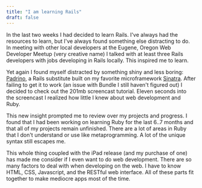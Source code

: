 ```yaml
---
title: "I am learning Rails"
draft: false
---
```


In the last two weeks I had decided to learn Rails. I've always had the resources to learn, but I've always found something else distracting to do. In meeting with other local developers at the Eugene, Oregon Web Developer Meetup (very creative name) I talked with at least three Rails developers with jobs developing in Rails locally. This inspired me to learn.

Yet again I found myself distracted by something shiny and less boring: [Padrino][0], a Rails substitute built on my favorite microframework [Sinatra][1]. After failing to get it to work (an issue with Bundle I still haven't figured out) I decided to check out the 201mb screencast tutorial. Eleven seconds into the screencast I realized how little I knew about web development and Ruby.

This new insight prompted me to review over my projects and progress. I found that I had been working on learning Ruby for the last 6..7 months and that all of my projects remain unfinished. There are a lot of areas in Ruby that I don't understand or use like metaprogramming. A lot of the unique syntax still escapes me.

This whole thing coupled with the iPad release (and my purchase of one) has made me consider if I even want to do web development. There are so many factors to deal with when developing on the web. I have to know HTML, CSS, Javascript, and the RESTful web interface. All of these parts fit together to make mediocre apps most of the time.

[0]: http://www.padrinorb.com/
[1]: http://www.sinatrarb.com/
